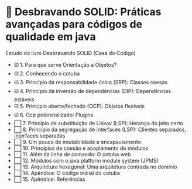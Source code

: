 # :blue_book: Desbravando SOLID: Práticas avançadas para códigos de qualidade em java
Estudo do livro Desbravando SOLID (Casa do Código)

- :ballot_box_with_check: 1. Para que serve Orientação a Objetos?
- :ballot_box_with_check: 2. Conhecendo o cotuba
- :ballot_box_with_check: 3. Princípio da responsabilidade única (SRP): Classes coesas
- :ballot_box_with_check: 4. Princípio da inversão de dependências (DIP): Dependências estáveis
- :ballot_box_with_check: 5. Princípio aberto/fechado (OCP): Objetos flexíveis
- :ballot_box_with_check: 6. Ocp potencializado: Plugins
- :white_large_square: 7. Princípio de substituição de Liskov (LSP): Herança do jeito certo
- :white_large_square: 8. Princípio da segregação de interfaces (LSP): Clientes separados, interfaces separadas
- :white_large_square: 9. Um pouco de imutabilidade e encapsulamento
- :white_large_square: 10. Princípios de coesão e acoplamento de módulos
- :white_large_square: 11. Além da linha de comando: O cotuba web
- :white_large_square: 12. Módulos com o java platform module system (JPMS)
- :white_large_square: 13. Arquitetura hexagonal: Uma arquitetura centrada no domínio
- :white_large_square: 14. Apêndice: O código inicial do cotuba
- :white_large_square: 15. Apêndice: Referências
